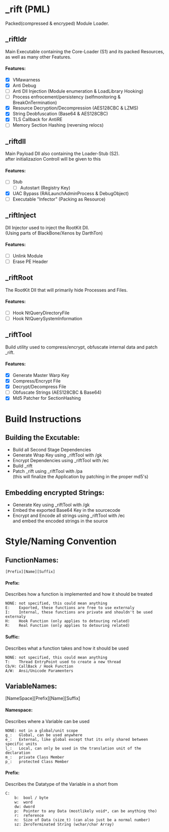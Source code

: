 # \_rift (PML)
Packed(compressed & encryped) Module Loader.

## \_riftldr
Main Executable containing the Core-Loader (S1) and its packed Resources,
as well as many other Features.

#### Features:
- [x] VMawarness
- [X] Anti Debug
- [ ] Anti Dll Injection (Module enumeration & LoadLibrary Hooking)
- [ ] Process enfrocement/persistency (selfmonitoring & BreakOnTermination)
- [x] Resource Decryption/Decompression (AES128CBC & LZMS)
- [x] String Deobfuscation (Base64 & AES128CBC)
- [x] TLS Callback for AntiRE
- [ ] Memory Section Hashing (reversing relocs)

## \_riftdll
Main Payload Dll also containing the Loader-Stub (S2).\
after initializazion Controll will be given to this

#### Features:
- [ ] Stub
  - [ ] Autostart (Registry Key)
- [x] UAC Bypass (RAiLaunchAdminProcess & DebugObject)
- [ ] Executable "Infector" (Packing as Resource)

## \_riftInject
Dll Injector used to inject the RootKit Dll.\
(Using parts of BlackBone/Xenos by DarthTon)

#### Features:
- [ ] Unlink Module
- [ ] Erase PE Header

## \_riftRoot
The RootKit Dll that will primarily hide Processes and Files.

#### Features:
- [ ] Hook NtQueryDirectoryFile
- [ ] Hook NtQuerySystemInformation

## \_riftTool
Build utility used to compress/encrypt, obfuscate internal data and patch _rift.

#### Features:
- [x] Generate Master Warp Key
- [x] Compress/Encrypt File
- [x] Decrypt/Decompress File
- [ ] Obfuscate Strings (AES128CBC & Base64)
- [x] Md5 Patcher for SectionHashing

# Build Instructions
## Building the Excutable:
- Build all Second Stage Dependencies
- Generate Wrap Key using _riftTool with /gk
- Encrypt Dependencies using _riftTool with /ec
- Build _rift 
- Patch _rift using _riftTool with /pa\
  (this will finalize the Application by patching in the proper md5's)

## Embedding encrypted Strings:
- Generate Key using _riftTool with /gk
- Embed the exported Base64 Key in the sourcecode
- Encrypt and Encode all strings using _riftTool with /ec\
  and embed the encoded strings in the source

# Style/Naming Convention
## FunctionNames:
`[Prefix][Name][Suffix]`

#### Prefix:
Describes how a function is implemented and how it should be treated
```
NONE: not specified, this could mean anything
E:    Exported, these functions are free to use externaly
I:    Internal, these functions are private and shouldn't be used externaly
H:    Hook Function (only applies to detouring related)
R:    Real Function (only applies to detouring related)
```

#### Suffic:
Describes what a function takes and how it should be used
```
NONE: not specified, this could mean anything
T:    Thread EntryPoint used to create a new thread
Cb/H: CallBack / Hook Function
A/W:  Ansi/Unicode Paramenters
```

## VariableNames:
[NameSpace][Prefix][Name][Suffix]

#### Namespace:
Describes where a Variable can be used
```
NONE: not in a global/unit scope
g_:   Global, can be used anywhere
e_:   External, like global except that its only shared between specific units
l_:   Local, can only be used in the translation unit of the declaration
m_:   private Class Member
p_:   protected Class Member 
```

#### Prefix:
Describes the Datatype of the Variable in a short from
```
C:
    b:  bool / byte
    w:  word
    dw: dword
    p:  Pointer to any Data (mostlikely void*, can be anything tho)
    r:  reference
    n:  Size of Data (size_t) (can also just be a normal number)
    sz: ZeroTerminated String (wchar/char Array)
```
